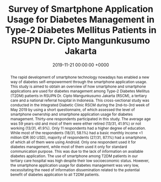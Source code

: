 ---
title:          "Survey of Smartphone Application Usage for Diabetes Management in Type-2 Diabetes Mellitus Patients in RSUPN Dr. Cipto Mangunkusumo Jakarta"
date:           2019-11-21 00:00:00 +0000
selected:       false
pub:            "20th AFES Congress 2019"
# pub_pre:        "Submitted to "
# pub_post:       'Under review.'
# pub_last:       ' <span class="badge badge-pill badge-publication badge-success">Spotlight</span>'
# pub_date:       "2019"
abstract: >-
  The rapid development of smartphone technology nowadays has enabled a new way of diabetes self-empowerment through the smartphone application usage. This study is aimed to obtain an overview of how smartphone and smartphone applications are used for diabetes management among Type-2 Diabetes Mellitus (T2DM) patients in RSUPN Dr. Cipto Mangunkusumo Jakarta (RSCM), a tertiary care and a national referral hospital in Indonesia. This cross-sectional study was conducted in the Integrated Diabetic Clinic RSCM during the 2nd-to-3rd week of May 2019 by using a short questionnaire, of which assessed the level of smartphone ownership and smartphone application usage for diabetes management. Thirty-one respondents participated in this study. The average age was 59 years-old and most of them were either retired (13/31, 41.9%) or not working (13/31, 41.9%). Only 11 respondents had a higher degree of education. While most of the respondents (18/31, 58.1%) had a basic monthly income <1 million IDR (60 USD), majority of respondents (27/31, 87.1%) had a smartphone, of which all of them were using Android. Only one respondent used it for diabetes management, while most of them used it only for standard communication purpose. This was due to the lack of information on available diabetes application. The use of smartphone among T2DM patients in our tertiary care hospital was high despite their low socioeconomic status. However, the smartphone application usage for diabetes management was very low, necessitating the need of information dissemination related to the potential benefit of diabetes application to all T2DM patients.
# cover:          /assets/images/covers/cover1.jpg
authors:
- Arief Purnama Muharram
- Pradana Soewondo
- Dicky Levenus Tahapary
links:
  Abstract: https://www.asean-endocrinejournal.org/index.php/JAFES/article/view/1885
---